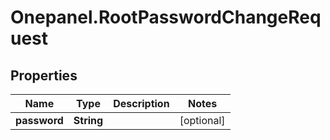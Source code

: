 # Onepanel.RootPasswordChangeRequest

## Properties
Name | Type | Description | Notes
------------ | ------------- | ------------- | -------------
**password** | **String** |  | [optional] 


